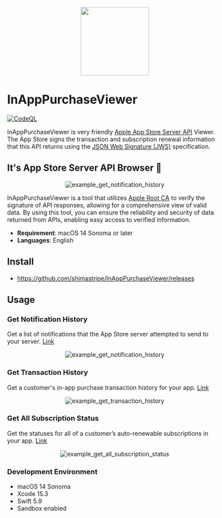 <div align="center">
  <img src="https://github.com/shimastripe/InAppPurchaseViewer/assets/15936908/89f54830-47bb-4f6a-97a9-14d198ca68c1" width="160">
</div>

# InAppPurchaseViewer

[![CodeQL](https://github.com/shimastripe/InAppPurchaseViewer/actions/workflows/codeql-analysis.yml/badge.svg)](https://github.com/shimastripe/InAppPurchaseViewer/actions/workflows/codeql-analysis.yml)

InAppPurchaseViewer is very friendly [Apple App Store Server API](https://developer.apple.com/documentation/appstoreserverapi) Viewer.
The App Store signs the transaction and subscription renewal information that this API returns using the [JSON Web Signature (JWS)](https://datatracker.ietf.org/doc/html/rfc7515) specification.

## It's App Store Server API Browser 🚀

<div align="center">
  <img alt="example_get_notification_history" src="https://github.com/shimastripe/InAppPurchaseViewer/assets/15936908/18f36a80-dba8-4138-a942-331506e9b4dc">
</div>

InAppPurchaseViewer is a tool that utilizes [Apple Root CA](https://www.apple.com/certificateauthority/) to verify the signature of API responses, allowing for a comprehensive view of valid data.
By using this tool, you can ensure the reliability and security of data returned from APIs, enabling easy access to verified information.

- __Requirement__: macOS 14 Sonoma or later
- __Languages__: English

## Install

- https://github.com/shimastripe/InAppPurchaseViewer/releases

## Usage

### Get Notification History

Get a list of notifications that the App Store server attempted to send to your server. [Link](https://developer.apple.com/documentation/appstoreserverapi/get_notification_history)

<div align="center">
  <img alt="example_get_notification_history" src="https://github.com/shimastripe/InAppPurchaseViewer/assets/15936908/18f36a80-dba8-4138-a942-331506e9b4dc">
</div>

### Get Transaction History

Get a customer's in-app purchase transaction history for your app. [Link](https://developer.apple.com/documentation/appstoreserverapi/get_transaction_history)

<div align="center">
  <img alt="example_get_transaction_history" src="https://github.com/shimastripe/InAppPurchaseViewer/assets/15936908/939c90c3-7549-4d9c-ae8c-4b907360e59f">
</div>

### Get All Subscription Status

Get the statuses for all of a customer’s auto-renewable subscriptions in your app. [Link](https://developer.apple.com/documentation/appstoreserverapi/get_all_subscription_statuses)

<div align="center">
  <img alt="example_get_all_subscription_status" src="https://github.com/shimastripe/InAppPurchaseViewer/assets/15936908/fdbdc08f-e14c-4671-9191-dd8ffdee036a">
</div>

### Development Environment

- macOS 14 Sonoma
- Xcode 15.3
- Swift 5.9
- Sandbox enabled
